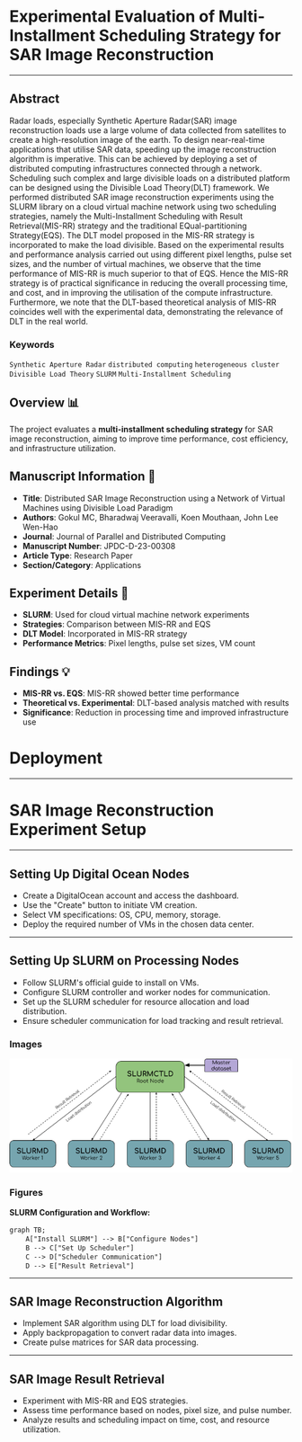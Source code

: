 # Experimental Evaluation of Multi-Installment Scheduling Strategy for SAR Image Reconstruction

---
## Abstract 
Radar loads, especially Synthetic Aperture Radar(SAR) image reconstruction loads use a large volume of data collected from satellites to create a high-resolution image of the earth. To design near-real-time applications that utilise SAR data, speeding up the image reconstruction algorithm is imperative. This can be achieved by deploying a set of distributed computing infrastructures connected through a network. Scheduling such complex and large divisible loads on a distributed platform can be designed using the Divisible Load Theory(DLT) framework. We performed distributed SAR image reconstruction experiments using the SLURM library on a cloud virtual machine network using two scheduling strategies, namely the Multi-Installment Scheduling with Result Retrieval(MIS-RR) strategy and the traditional EQual-partitioning Strategy(EQS). The DLT model proposed in the MIS-RR strategy is incorporated to make the load divisible. Based on the experimental results and performance analysis carried out using different pixel lengths, pulse set sizes, and the number of virtual machines, we observe that the time performance of MIS-RR is much superior to that of EQS. Hence the MIS-RR strategy is of practical significance in reducing the overall processing time, and cost, and in improving the utilisation of the compute infrastructure. Furthermore, we note that the DLT-based theoretical analysis of MIS-RR coincides well with the experimental data, demonstrating the relevance of DLT in the real world.

### Keywords
`Synthetic Aperture Radar` `distributed computing` `heterogeneous cluster` `Divisible Load Theory` `SLURM` `Multi-Installment Scheduling`

## Overview 📊
The project evaluates a **multi-installment scheduling strategy** for SAR image reconstruction, aiming to improve time performance, cost efficiency, and infrastructure utilization.

## Manuscript Information 📝
- **Title**: Distributed SAR Image Reconstruction using a Network of Virtual Machines using Divisible Load Paradigm
- **Authors**: Gokul MC, Bharadwaj Veeravalli, Koen Mouthaan, John Lee Wen-Hao
- **Journal**: Journal of Parallel and Distributed Computing
- **Manuscript Number**: JPDC-D-23-00308
- **Article Type**: Research Paper
- **Section/Category**: Applications

## Experiment Details 🔬
- **SLURM**: Used for cloud virtual machine network experiments
- **Strategies**: Comparison between MIS-RR and EQS
- **DLT Model**: Incorporated in MIS-RR strategy
- **Performance Metrics**: Pixel lengths, pulse set sizes, VM count

## Findings 💡
- **MIS-RR vs. EQS**: MIS-RR showed better time performance
- **Theoretical vs. Experimental**: DLT-based analysis matched with results
- **Significance**: Reduction in processing time and improved infrastructure use

# Deployment 
---

# SAR Image Reconstruction Experiment Setup
---

## Setting Up Digital Ocean Nodes
- Create a DigitalOcean account and access the dashboard.
- Use the "Create" button to initiate VM creation.
- Select VM specifications: OS, CPU, memory, storage.
- Deploy the required number of VMs in the chosen data center.

---
## Setting Up SLURM on Processing Nodes
- Follow SLURM's official guide to install on VMs.
- Configure SLURM controller and worker nodes for communication.
- Set up the SLURM scheduler for resource allocation and load distribution.
- Ensure scheduler communication for load tracking and result retrieval.

### Images
![SLURM Architection](img/expslt1.png?raw=true "SLURM Architection")


### Figures
**SLURM Configuration and Workflow:**
~~~mermaid
graph TB;
    A["Install SLURM"] --> B["Configure Nodes"]
    B --> C["Set Up Scheduler"]
    C --> D["Scheduler Communication"]
    D --> E["Result Retrieval"]
~~~

---
## SAR Image Reconstruction Algorithm
- Implement SAR algorithm using DLT for load divisibility.
- Apply backpropagation to convert radar data into images.
- Create pulse matrices for SAR data processing.

---
## SAR Image Result Retrieval
- Experiment with MIS-RR and EQS strategies.
- Assess time performance based on nodes, pixel size, and pulse number.
- Analyze results and scheduling impact on time, cost, and resource utilization.


